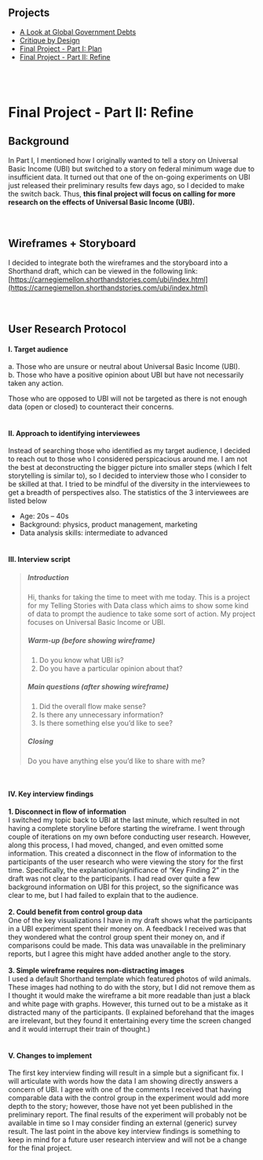 ## Projects
* [A Look at Global Government Debts](https://konomi-n.github.io/Portfolio/a2)
* [Critique by Design](https://konomi-n.github.io/Portfolio/a3-a4)
* [Final Project - Part I: Plan](http://konomi-n.github.io/Portfolio/p1)
* [Final Project - Part II: Refine](http://konomi-n.github.io/Portfolio/p2)

<br><br>
# Final Project - Part II: Refine

## Background
In Part I, I mentioned how I originally wanted to tell a story on Universal Basic Income (UBI) but switched to a story on federal minimum wage due to insufficient data. It turned out that one of the on-going experiments on UBI just released their preliminary results few days ago, so I decided to make the switch back. Thus, **this final project will focus on calling for more research on the effects of Universal Basic Income (UBI).**
<br><br><br>

## Wireframes + Storyboard
I decided to integrate both the wireframes and the storyboard into a Shorthand draft, which can be viewed in the following link: [https://carnegiemellon.shorthandstories.com/ubi/index.html](https://carnegiemellon.shorthandstories.com/ubi/index.html)
<br><br><br>

## User Research Protocol
#### I. Target audience
a. Those who are unsure or neutral about Universal Basic Income (UBI).<br>
b. Those who have a positive opinion about UBI but have not necessarily taken any action. <br>

Those who are opposed to UBI will not be targeted as there is not enough data (open or closed) to counteract their concerns.
<br><br>

#### II. Approach to identifying interviewees
Instead of searching those who identified as my target audience, I decided to reach out to those who I considered perspicacious around me. I am not the best at deconstructing the bigger picture into smaller steps (which I felt storytelling is similar to), so I decided to interview those who I consider to be skilled at that. I tried to be mindful of the diversity in the interviewees to get a breadth of perspectives also. The statistics of the 3 interviewees are listed below
* Age: 20s – 40s
* Background: physics, product management, marketing
* Data analysis skills: intermediate to advanced
<br><br>

#### III. Interview script
> ##### Introduction
> Hi, thanks for taking the time to meet with me today. This is a project for my Telling Stories with Data class which aims to show some kind of data to prompt the audience to take some sort of action. My project focuses on Universal Basic Income or UBI.
> ##### Warm-up (before showing wireframe)
> 1. Do you know what UBI is?
> 2. Do you have a particular opinion about that?
> ##### Main questions (after showing wireframe)
> 1. Did the overall flow make sense?
> 2. Is there any unnecessary information?
> 3. Is there something else you’d like to see?
> ##### Closing
> Do you have anything else you’d like to share with me?
<br>

#### IV. Key interview findings
**1. Disconnect in flow of information** <br>
I switched my topic back to UBI at the last minute, which resulted in not having a complete storyline before starting the wireframe. I went through couple of iterations on my own before conducting user research. However, along this process, I had moved, changed, and even omitted some information. This created a disconnect in the flow of information to the participants of the user research who were viewing the story for the first time. Specifically, the explanation/significance of “Key Finding 2” in the draft was not clear to the participants. I had read over quite a few background information on UBI for this project, so the significance was clear to me, but I had failed to explain that to the audience. <br><br>
**2. Could benefit from control group data** <br>
One of the key visualizations I have in my draft shows what the participants in a UBI experiment spent their money on. A feedback I received was that they wondered what the control group spent their money on, and if comparisons could be made. This data was unavailable in the preliminary reports, but I agree this might have added another angle to the story.<br><br> 
**3. Simple wireframe requires non-distracting images** <br>
I used a default Shorthand template which featured photos of wild animals. These images had nothing to do with the story, but I did not remove them as I thought it would make the wireframe a bit more readable than just a black and white page with graphs. However, this turned out to be a mistake as it distracted many of the participants. (I explained beforehand that the images are irrelevant, but they found it entertaining every time the screen changed and it would interrupt their train of thought.)
<br><br>

#### V. Changes to implement
The first key interview finding will result in a simple but a significant fix. I will articulate with words how the data I am showing directly answers a concern of UBI. I agree with one of the comments I received that having comparable data with the control group in the experiment would add more depth to the story; however, those have not yet been published in the preliminary report. The final results of the experiment will probably not be available in time so I may consider finding an external (generic) survey result. The last point in the above key interview findings is something to keep in mind for a future user research interview and will not be a change for the final project.
